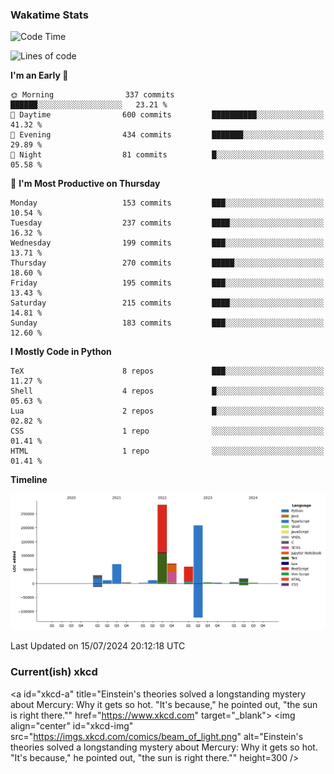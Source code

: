 ### Wakatime Stats
<!--START_SECTION:waka-->
![Code Time](http://img.shields.io/badge/Code%20Time-2%2C729%20hrs%2059%20mins-blue)

![Lines of code](https://img.shields.io/badge/From%20Hello%20World%20I%27ve%20Written-775.3%20thousand%20lines%20of%20code-blue)

**I'm an Early 🐤** 

```text
🌞 Morning                337 commits         ██████░░░░░░░░░░░░░░░░░░░   23.21 % 
🌆 Daytime                600 commits         ██████████░░░░░░░░░░░░░░░   41.32 % 
🌃 Evening                434 commits         ███████░░░░░░░░░░░░░░░░░░   29.89 % 
🌙 Night                  81 commits          █░░░░░░░░░░░░░░░░░░░░░░░░   05.58 % 
```
📅 **I'm Most Productive on Thursday** 

```text
Monday                   153 commits         ███░░░░░░░░░░░░░░░░░░░░░░   10.54 % 
Tuesday                  237 commits         ████░░░░░░░░░░░░░░░░░░░░░   16.32 % 
Wednesday                199 commits         ███░░░░░░░░░░░░░░░░░░░░░░   13.71 % 
Thursday                 270 commits         █████░░░░░░░░░░░░░░░░░░░░   18.60 % 
Friday                   195 commits         ███░░░░░░░░░░░░░░░░░░░░░░   13.43 % 
Saturday                 215 commits         ████░░░░░░░░░░░░░░░░░░░░░   14.81 % 
Sunday                   183 commits         ███░░░░░░░░░░░░░░░░░░░░░░   12.60 % 
```


**I Mostly Code in Python** 

```text
TeX                      8 repos             ███░░░░░░░░░░░░░░░░░░░░░░   11.27 % 
Shell                    4 repos             █░░░░░░░░░░░░░░░░░░░░░░░░   05.63 % 
Lua                      2 repos             █░░░░░░░░░░░░░░░░░░░░░░░░   02.82 % 
CSS                      1 repo              ░░░░░░░░░░░░░░░░░░░░░░░░░   01.41 % 
HTML                     1 repo              ░░░░░░░░░░░░░░░░░░░░░░░░░   01.41 % 
```



**Timeline**

![Lines of Code chart](https://raw.githubusercontent.com/joshuajeschek/joshuajeschek/main/assets/bar_graph.png)


 Last Updated on 15/07/2024 20:12:18 UTC
<!--END_SECTION:waka-->

### Current(ish) xkcd
<a id="xkcd-a" title="Einstein's theories solved a longstanding mystery about Mercury: Why it gets so hot. "It's because," he pointed out, "the sun is right there."" href="https://www.xkcd.com" target="_blank">
        <img align="center" id="xkcd-img" src="https://imgs.xkcd.com/comics/beam_of_light.png" alt="Einstein's theories solved a longstanding mystery about Mercury: Why it gets so hot. "It's because," he pointed out, "the sun is right there."" height=300 />
</a>
